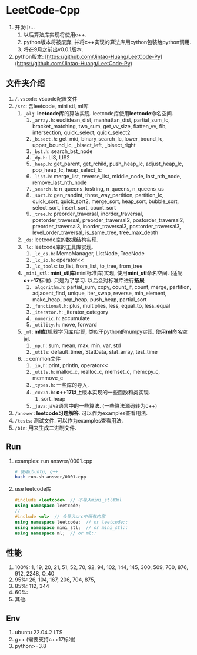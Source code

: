 # LeetCode-Cpp

1. 开发中...
   1. 以后算法库实现将使用c++. 
   2. python版本将被废弃, 并将c++实现的算法库用cython包装给python调用. 
   3. 将在9月之前出v0.0.1版本. 
2. python版本: [https://github.com/Jintao-Huang/LeetCode-Py](https://github.com/Jintao-Huang/LeetCode-Py)



## 文件夹介绍
1. `/.vscode`: vscode配置文件
2. `/src`: 含leetcode, mini stl, ml库
   1. `_alg`: **leetcode库**的算法实现. leetcode库使用**leetcode**命名空间. 
      1. `_array.h`: euclidean_dist, manhattan_dist, partial_sum_lc, bracket_matching, two_sum, get_vv_size, flatten_vv, fib, intersection, quick_select, quick_select2
      2. `_bisect.h`: get_mid, binary_search_lc, lower_bound_lc, upper_bound_lc, _bisect_left, _bisect_right
      3. `_bst.h`: search_bst_node
      4. `_dp.h`: LIS, LIS2
      5. `_heap.h`: get_parent, get_rchild, push_heap_lc, adjust_heap_lc, pop_heap_lc, heap_select_lc
      6. `_list.h`: merge_list, reverse_list, middle_node, last_nth_node, remove_last_nth_node
      7. `_search.h`: n_queens_tostring, n_queens, n_queens_us
      8. `_sort.h`: gen_randint, three_way_partition, partition_lc, quick_sort, quick_sort2, merge_sort, heap_sort, bubble_sort, select_sort, insert_sort, count_sort
      9. `_tree.h`: preorder_traversal, inorder_traversal, postorder_traversal, preorder_traversal2, postorder_traversal2, preorder_traversal3, inorder_traversal3, postorder_traversal3, level_order_traversal, is_same_tree, tree_max_depth
   2. `_ds`: leetcode库的数据结构实现. 
   3. `_lc`: leetcode库的工具库实现. 
      1. `_lc_ds.h`: MemoManager, ListNode, TreeNode
      2. `_lc_io.h`: operator<<
      3. `_lc_tools`: to_list, from_list, to_tree, from_tree
   4. `_mini_stl`: **mini_stl库**(mini标准库)实现, 使用**mini_stl**命名空间. (适配**c++17**标准). 只是为了学习. 以后会对标准库进行**拓展**
      1. `_algorithm.h`: partial_sum, copy, count_if, count, merge, partition, adjacent_find, unique, iter_swap, reverse, min_element, make_heap, pop_heap, push_heap, partial_sort 
      2. `_functional.h`: plus, multiplies, less, equal_to, less_equal
      3. `_iterator.h`: _iterator_category
      4. `_numeric.h`: accumulate
      5. `_utility.h`: move, forward
   5. `_ml`: **ml库**(机器学习库)实现, 类似于python的numpy实现. 使用**ml**命名空间. 
      1. `_np.h`: sum, mean, max, min, var, std
      2. `_utils`: default_timer, StatData, stat_array, test_time
   6. `.`: common文件
      1. `_io,h`: print, println, operator<<
      2. `_utils.h`: malloc_c, realloc_c, memset_c, memcpy_c, memmove_c
      3. `_types.h`: 一些库的导入. 
      4. `_cxx2a.h`: **c++17以上**版本实现的一些函数和类实现.
         1. sort_heap
      5. `_java`: java语言中的一些算法. (一些算法源码转为c++)
3. `/answer`: **leetcode习题解答**. 可以作为examples查看用法. 
4. `/tests`: 测试文件. 可以作为examples查看用法. 
5. `/bin`: 用来生成二进制文件. 


## Run
1. examples: run answer/0001.cpp
    ```bash
    # 使用ubuntu, g++
    bash run.sh answer/0001.cpp
    ```

2. use leetcode库
    ```cpp
    #include <leetcode>  // 不导入mini_stl和ml
    using namespace leetcode;
    //
    #include <ml>  // 会导入src中所有内容
    using namespace leetcode;  // or leetcode::
    using namespace mini_stl;  // or mini_stl::
    using namespace ml;  // or ml::
    ```


## 性能
1. 100%: 1, 19, 20, 21, 51, 52, 70, 92, 94, 102, 144, 145, 300, 509, 700, 876, 912, 2248, O_40
2. 95%: 26, 104, 167, 206, 704, 875, 
3. 85%: 112, 344
4. 60%: 
5. 其他: 


## Env
1. ubuntu 22.04.2 LTS
2. g++ (需要支持c++17标准)
3. python>=3.8